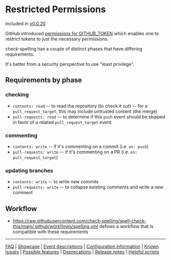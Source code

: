 # Restricted Permissions

Included in [v0.0.20](https://github.com/check-spelling/check-spelling/releases/tag/v0.0.20)

GitHub introduced [permissions for GITHUB_TOKEN](https://github.blog/changelog/2021-04-20-github-actions-control-permissions-for-github_token/) which enables one to restrict tokens to just the necessary permissions.

check-spelling has a couple of distinct phases that have differing requirements.

It's better from a security perspective to use "least privilege".

## Requirements by phase

### checking

- `contents: read` -- to read the repository (to check it out) -- for a `pull_request_target`, this may include untrusted content (the merge)
- `pull-requests: read` -- to determine if this `push` event should be skipped in favor of a related `pull_request_target` event.

### commenting

- `contents: write` -- if it's commenting on a commit (i.e. `on: push`)
- `pull-requests: write` -- if it's commenting on a PR (i.e. `on: pull_request_target`)

### updating branches

- `contents: write` -- to write new commits
- `pull-requests: write` -- to collapse existing comments and write a new comment

## Workflow

- https://raw.githubusercontent.com/check-spelling/spell-check-this/main/.github/workflows/spelling.yml defines a workflow that is compatible with these requirements

---
[FAQ](FAQ.md) | [Showcase](Showcase.md) | [Event descriptions](Event-descriptions.md) | [Configuration information](Configuration-information.md) | [Known Issues](Known-Issues.md) | [Possible features](Possible-features.md) | [Deprecations](Deprecations.md) | [Release notes](Release-notes.md) | [Helpful scripts](Helpful-scripts.md)
